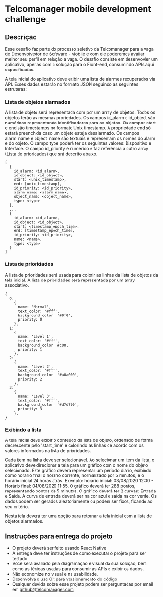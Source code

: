 # Telcomanager mobile development challenge

## Descrição

Esse desafio faz parte do processo seletivo da Telcomanager para a vaga de Desenvolvedor de Software - Mobile e com ele poderemos avaliar melhor seu perfil em relação a vaga. O desafio consiste em desenvovler um aplicativo, apenas com a solução para o Front-end, consumindo APIs aqui especificadas.

A tela inicial do aplicativo deve exibir uma lista de alarmes recuperados via API. Esses dados estarão no formato JSON seguindo as seguintes estruturas:

### Lista de objetos alarmados

A lista de objeto será representada com por um array de objetos. Todos os objetos terão as mesmas proriedades. 
Os campos id_alarm e id_object são numéricos representando identificadores para os objetos.
Os campos start e end são timestamps no formato Unix timestamp.
A propriedade end só estará preenchida caso um objeto esteja desalarmado.
Os campos alarm_name e object_name são textuais e representam os nomes do alarm e do objeto.
O campo type poderá ter os seguintes valores: Dispositivo e Interface.
O campo id_priority é numérico e faz referência a outro array (Lista de prioridades) que srá descrito abaixo.

```
[
  {  
    id_alarm: <id_alarm>,
    id_object: <id_object>,
    start: <unix_timestamp>,
    end: [unix_timestamp],
    id_priority: <id_priority>,
    alarm_name: <alarm_name>,
    object_name: <object_name>,
    type: <type>
  },
  ...
  {  
    id_alarm: <id_alarm>,
    id_object: <id_object>,
    start: <timestamp_epoch_time>,
    end: [timestamp_epoch_time],
    id_priority: <id_priority>,
    name: <name>,
    type: <type>
  }
]
```
  
### Lista de prioridades

A lista de prioridades será usada para colorir as linhas da lista de objetos da tela inicial.
A lista de prioridades será representada por um array associativo. 

```
{
  0:
    {
      name: 'Normal',
      text_color: '#fff',
      background_color: '#0f0',
      priority: 0
    },
  1:
    {
      name: 'Level 1',
      text_color: '#fff',
      background_color: #c00,
      priority: 1
    },
  2:
    {
      name: 'Level 2',
      text_color: '#fff',
      background_color: '#a0a000',
      priority: 2
    },
  3:
    {
      name: 'Level 3',
      text_color: '#fff',
      background_color: '#d7d700',
      priority: 3
    },
}
```

### Exibindo a lista

A tela inicial deve exibir o conteúdo da lista de objeto, ordenado de forma decrescente pelo 'start_time' e colorindo as linhas de acordo com os valores informados na lista de prioridades.

Cada item na linha deve ser selecionável. Ao selecionar um item da lista, o aplicativo deve direcionar a tela para um gráfico com o nome do objeto selecionado.
Este gráfico deverá representar um período diário, exibindo como horário final o horário corrente, normalizado por 5 minutos, e o horário inicial 24 horas atrás.
Exemplo: horário inicial: 03/08/2020 12:00 - Horário final: 04/08/2020 11:55.
O gráfico deverá ter 288 pontos, representando pontos de 5 minutos.
O gráfico deverá ter 2 curvas: Entrada e Saída. A curva de entrada deverá ser na cor azul e saída na cor verde.
Os dados podem ser gerados aleatoriamente ou podem ser fixos, ficando ao seu critério.

Nesta tela deverá ter uma opção para retornar a tela inicial com a lista de objetos alarmados.


## Instruções para entrega do projeto

- O projeto deverá ser feito usando React Native
- A entrega deve ter instruções de como executar o projeto para ser testado
- Você será avaliado pela diagramação e visual da sua solução, bem como as ténicas usadas para consumir as APIs e exibir os dados.
- Não economize no visual e na usabilidade.
- Desenvolva e use Git para versionamento do código
- Qualquer dúvida sobre esse projeto podem ser perguntadas por email em github@telcomanager.com
